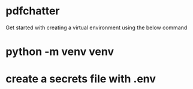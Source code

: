 # pdfchatter

Get started with creating a virtual environment using the below command

# python -m venv venv
# create a secrets file with .env